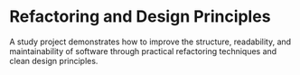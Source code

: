 # Refactoring and Design Principles

A study project demonstrates how to improve the structure, readability, and maintainability of software through practical refactoring techniques and clean design principles.